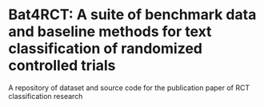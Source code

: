 # Bat4RCT: A suite of benchmark data and baseline methods for text classification of randomized controlled trials
A repository of dataset and source code for the publication paper of RCT classification research 
